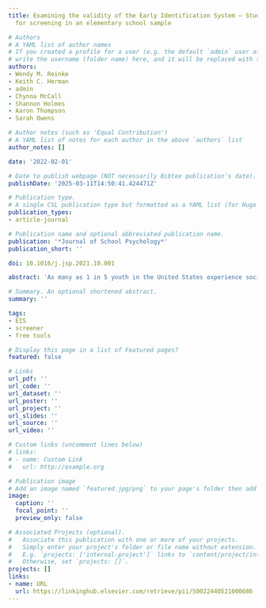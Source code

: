 ```yaml
---
title: Examining the validity of the Early Identification System – Student Version
  for screening in an elementary school sample

# Authors
# A YAML list of author names
# If you created a profile for a user (e.g. the default `admin` user at `content/authors/admin/`), 
# write the username (folder name) here, and it will be replaced with their full name and linked to their profile.
authors:
- Wendy M. Reinke
- Keith C. Herman
- admin
- Chynna McCall
- Shannon Holmes
- Aaron Thompson
- Sarah Owens

# Author notes (such as 'Equal Contribution')
# A YAML list of notes for each author in the above `authors` list
author_notes: []

date: '2022-02-01'

# Date to publish webpage (NOT necessarily Bibtex publication's date).
publishDate: '2025-03-11T14:50:41.424471Z'

# Publication type.
# A single CSL publication type but formatted as a YAML list (for Hugo requirements).
publication_types:
- article-journal

# Publication name and optional abbreviated publication name.
publication: '*Journal of School Psychology*'
publication_short: ''

doi: 10.1016/j.jsp.2021.10.001

abstract: 'As many as 1 in 5 youth in the United States experience social, emotional, and behavioral problems. However, many students with mental health concerns are unidentified and do not receive adequate care. The purpose of this study was to evaluate the factor structure, measurement invariance, and the concurrent and predictive validity of the Early Identification System-Student Report (EIS-SR), a screener for social, emotional, and behavioral problems, using a sample of over 5000 students from Grades 3 to 5. The EIS-SR was developed by using extant literature on the risk indicators that lead to social, emotional, and behavioral challenges among children and youth. As expected, seven subscales were identified as having adequate factor loadings. Furthermore, the measure was determined to be invariant across grade level (n = 5005), gender (n = 5005), and between Black and White students (n = 1582). The concurrent validity of the Internalizing Behavior, Attention and Academic Issues, Emotion Dysregulation, and School Disengagement subscales was supported by correlations with comparable subscales of the Behavior Assessment System for Children-3rd Edition (BASC-3; n = 382). Additionally, the EIS-SR subscales administered in the fall of the school year were predictive of important outcomes in spring, including attendance (n = 4780), disciplinary referrals (n = 4938), bully victimization (n = 4670), math academic achievement scores (n = 4736), and reading (n = 4772) academic achievement scores. The EIS-SR holds promise as a feasible and technically adequate screening tool for use in elementary schools.'

# Summary. An optional shortened abstract.
summary: ''

tags: 
- EIS
- screener
- free tools

# Display this page in a list of Featured pages?
featured: false

# Links
url_pdf: ''
url_code: ''
url_dataset: ''
url_poster: ''
url_project: ''
url_slides: ''
url_source: ''
url_video: ''

# Custom links (uncomment lines below)
# links:
# - name: Custom Link
#   url: http://example.org

# Publication image
# Add an image named `featured.jpg/png` to your page's folder then add a caption below.
image:
  caption: ''
  focal_point: ''
  preview_only: false

# Associated Projects (optional).
#   Associate this publication with one or more of your projects.
#   Simply enter your project's folder or file name without extension.
#   E.g. `projects: ['internal-project']` links to `content/project/internal-project/index.md`.
#   Otherwise, set `projects: []`.
projects: []
links:
- name: URL
  url: https://linkinghub.elsevier.com/retrieve/pii/S0022440521000686
---
```

